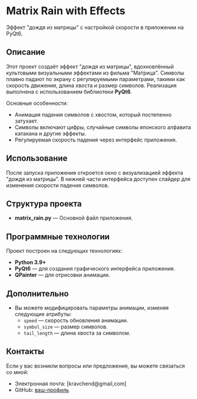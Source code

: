 # Matrix Rain with Effects

Эффект "дождя из матрицы" с настройкой скорости в приложении на PyQt6.

## Описание

Этот проект создаёт эффект "дождя из матрицы", вдохновлённый культовыми визуальными эффектами из фильма "Матрица". Символы плавно падают по экрану с регулируемыми параметрами, такими как скорость движения, длина хвоста и размер символов. Реализация выполнена с использованием библиотеки **PyQt6**.

Основные особенности:
- Анимация падения символов с хвостом, который постепенно затухает.
- Символы включают цифры, случайные символы японского алфавита катакана и другие эффекты.
- Регулируемая скорость падения через интерфейс приложения.

## Использование

После запуска приложения откроется окно с визуализацией эффекта "дождя из матрицы". В нижней части интерфейса доступен слайдер для изменения скорости падения символов. 


## Структура проекта

- **matrix_rain.py** — Основной файл приложения.

## Программные технологии

Проект построен на следующих технологиях:
- **Python 3.9+**
- **PyQt6** — для создания графического интерфейса приложения.
- **QPainter** — для отрисовки анимации.

## Дополнительно

- Вы можете модифицировать параметры анимации, изменяя следующие атрибуты:
  - `speed` — скорость обновления анимации.
  - `symbol_size` — размер символов.
  - `tail_length` — длина хвоста за символом.

## Контакты

Если у вас возникли вопросы или предложения, вы можете связаться со мной:
- Электронная почта: [kravchend@gmail,com]
- GitHub: [ваш-профиль](https://github.com/kravchend)
